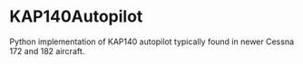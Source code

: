 # KAP140Autopilot
Python implementation of KAP140 autopilot typically found in newer Cessna 172 and 182 aircraft.
